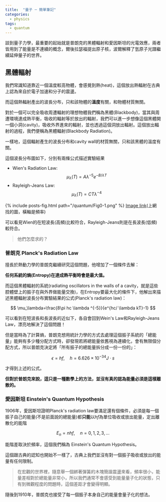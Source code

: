 ```yaml
---
title:  "量子 ─ 簡單筆記"
categories:
  - physics
tags:
  - quantum
---
```


談到量子力學，最重要的起始就是普朗克的黑體輻射和愛因斯坦的光電效應，兩者皆用到了能量是不連續的概念，爾後拉瑟福提出原子核，波爾解釋了氫原子光譜繼續延伸量子的世界。


## 黑體輻射

我們常識知道靠近一個溫度較高物體，會感覺到熱(heat)，這個放出熱輻射在古典上認為來自於電子加速和分子的震盪。

而這個熱輻射產出的波長分布，只和該物體的**溫度**有關，和物體材質無關。


對於一個可以完全吸收周遭輻射的理想物體我們稱為黑體(Blackbody)，當其與周遭環境達成熱平衡，吸收的輻射等於放出的輻射，我們可以進一步想像這個黑體開一個小洞(cavity)，吸收外界進來的輻射，並也透過這個洞放出輻射。這個放出輻射的過程，我們便稱為黑體輻射(Blackbody Radiation)。

一樣地，這個輻射產生的波長分布和cavity wall的材質無關，只和該黑體的溫度有關。


這個波長分布圖如下，分別有兩條公式描述實驗結果
- Wien's Radiation Law: $$\mu_\lambda(T)=A\lambda^{-5}e^{-B/ \lambda T}$$
- Rayleigh-Jeans Law: $$\mu_\lambda(T)=CT\lambda^{-4}$$


{% include posts-fig.html path="/quantum/Fig0-1.png" %}
[Image link](https://phys.libretexts.org/Courses/University_of_California_Davis/UCD%3A_Physics_9HC__Introduction_to_Waves_Physical_Optics_and_Quantum_Theory/3%3A_%22Wait%2C_what%3F%22_Experiments_Reveal_Cracks_in_Our_Understanding/3.1%3A_Blackbody_Radiation#:~:text=Figure%203.1.3%C2%A0%E2%80%93%20Rayleigh%2DJeans%2C%20Wien%2C%20and%20Experimental%20Results)(上網找的圖，橫軸是頻率)

可以看見Wien的在短波長(高頻)比較符合，Rayleigh-Jeans則是在長波長(低頻)較符合。

> 他們怎麼求的？


### 普朗克 Planck's Radiation Law


擅長於熱動力學的普朗克繼續研究這個問題，他增加了一個條件去解：

**任何系統的熵(Entropy)在達成熱平衡時會是最大值。**


而這個黑體輻射的系統(radiating oscillators in the walls of a cavity，就是這些腔體壁上的振子在與外界做能量交換)，在Entropy要最大化的條件下，他解出來描述黑體輻射波長分布實驗結果的公式(Planck's radiation law)：

$$
\mu_\lambda=\frac{8\pi hc \lambda ^{-5}}{e^{hc/ \lambda kT}-1}
$$

可以看到在短波長和長波長的近似下，各自會回到Wein's Law和Rayleigh-Jeans Law，漂亮地解決了這個問題！


但是當時為了計算熵，普朗克想用統計力學的方式去處理這個振子系統的「總能量」能夠有多少種分配方式時，卻發現若將總能量依舊視為連續化，會有無限個分配方式，所以普朗克決定將「所有振子的總能量拆分成一份一份的」：

$$
\epsilon=hf, \quad h=6.626\times 10^{-34} J\cdot s
$$

才得到上述的公式。


**但對於普朗克來說，這只是一種數學上的方法，並沒有真的認為能量必須是這樣離散的。**


### 愛因斯坦 Einstein's Quantum Hypothesis


1906年，愛因斯坦證明Planck's radiation law要滿足還有個條件，必須是每一個振子自己的能量(不是前面說的總能量)都**只能**以$hf$為單位吸收或放出能量，定出離散化的能階

$$
E_n=nhf,\quad n=0,1,2,3,\dots
$$

能階差取決於頻率，這個我們稱為 Einstein's Quantum Hypothesis。


這個跟古典的認知也開始不一樣了，古典上我們並沒有對一個振子吸收或放出的能量有任何限制。


> 在宏觀的世界裡，隨意舉一個綁著彈簧的木塊簡諧震盪來看，頻率很小，能量差相對於總能量非常小，所以我們通常不會感受到能量量子化的狀態，只有到微觀程度的問題時，這個差距才會變得明顯。


隨後到1910年，普朗克也接受了每一個振子本身自己的能量會量子化的想法。
